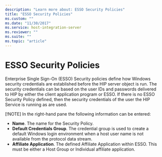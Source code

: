 ```yaml
---
description: "Learn more about: ESSO Security Policies"
title: "ESSO Security Policies"
ms.custom: ""
ms.date: "11/30/2017"
ms.service: host-integration-server
ms.reviewer: ""
ms.suite: ""
ms.topic: "article"
---
```

# ESSO Security Policies
Enterprise Single Sign-On (ESSO) Security policies define how Windows security credentials are established before the HIP server object is run. The security credentials can be based on the user IDs and passwords delivered to HIP by either the client application program or ESSO. If there is no ESSO Security Policy defined, then the security credentials of the user the HIP Service is running as are used.

 [!NOTE] In the right-hand pane the following information can be entered:
 - **Name**. The name for the Security Policy.
 - **Default Credentials Group**.  The credential group is used to create a default Windows login environment when a host user name is not available from the protocol data stream.
 - **Affiliate Application**. The defined Affiliate Application within ESSO.  This must be either a Host Group or Individual affiliate application.
